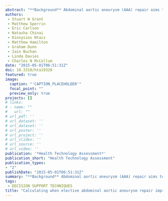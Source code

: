 ```yaml
---
abstract: "**Background** Abdominal aortic aneurysm (AAA) repair aims to prevent premature death from AAA rupture. Elective repair is currently recommended when AAA diameter reaches 5.5 cm (men) and 5.0 cm (women). Applying population-based indications may not be appropriate for individual patient decisions, as the optimal indication is likely to differ between patients based on age and comorbidities. **Objective** To develop an Aneurysm Repair Decision Aid (ARDA) to indicate when elective AAA repair optimises survival for individual patients and to assess the cost-effectiveness and associated uncertainty of elective repair at the aneurysm diameter recommended by the ARDA compared with current practice. Data sources The UK Vascular Governance North West and National Vascular Database provided individual patient data to develop predictive models for perioperative mortality and survival. Data from published literature were used to model AAA growth and risk of rupture. The cost-effectiveness analysis used data from published literature and from local and national databases. **Methods** A combination of systematic review methods and clinical registries were used to provide data to populate models and inform the structure of the ARDA. Discrete event simulation (DES) was used to model the patient journey from diagnosis to death and synthesised data were used to estimate patient outcomes and costs for elective repair at alternative aneurysm diameters. Eight patient clinical scenarios (vignettes) were used as exemplars. **The** DES structure was validated by clinical and statistical experts. The economic evaluation estimated costs, quality-adjusted life-years (QALYs) and incremental cost-effectiveness ratios (ICERs) from the NHS, social care provider and patient perspective over a lifetime horizon. Cost-effectiveness acceptability analyses and probabilistic sensitivity analyses explored uncertainty in the data and the value for money of ARDA-based decisions. **The** ARDA outcome measures include perioperative mortality risk, annual risk of rupture, 1-, 5- and 10-year survival, postoperative long-term survival, median life expectancy and predicted time to current threshold for aneurysm repair. The primary economic measure was the ICER using the QALY as the measure of health benefit. **Results** The analysis demonstrated it is feasible to build and run a complex clinical decision aid using DES. The model results support current guidelines for most vignettes but suggest that earlier repair may be effective in younger, fitter patients and ongoing surveillance may be effective in elderly patients with comorbidities. The model adds information to support decisions for patients with aneurysms outside current indications. The economic evaluation suggests that using the ARDA compared with current guidelines could be cost-effective but there is a high level of uncertainty.Limitations Lack of high-quality long-term data to populate all sections of the model meant that there is high uncertainty about the long-term clinical and economic consequences of repair. Modelling assumptions were necessary and the developed survival models require external validation.Conclusions The ARDA provides detailed information on the potential consequences of AAA repair or a decision not to repair that may be helpful to vascular surgeons and their patients in reaching informed decisions. Further research is required to reduce uncertainty about key data, including reintervention following AAA repair, and assess the acceptability and feasibility of the ARDA for use in routine clinical practice. **Funding** The National Institute for Health Research Health Technology Assessment programme."
authors:
 - Stuart W Grant
 - Matthew Sperrin
 - Eric Carlson
 - Natasha Chinai
 - Dionysios Ntais
 - Matthew Hamilton
 - Graham Dunn
 - Iain Buchan
 - Linda Davies
 - Charles N McCollum
date: "2015-05-01T06:51:31Z"
doi: 10.3310/hta19320
featured: true
image:
  caption: "'CAPTION_PLACEHOLDER'"
  focal_point: ""
  preview_only: true
projects: []
# links:
# - name: ""
#   url: ""
# url_pdf: ''
# url_dataset: ''
# url_dataset: ''
# url_poster: ''
# url_project: ''
# url_slides: ''
# url_source: ''
# url_video: '' 
publication: '*Health Technology Assessment*'
publication_short: "Health Technology Assessment"
publication_types:
- "2"
publishDate: "2015-05-01T06:51:31Z"
summary: "**Background** Abdominal aortic aneurysm (AAA) repair aims to prevent premature death from AAA rupture.  Elective repair is currently recommended when AAA diameter reaches 5.5 cm (men) and 5.0 cm (women)..."
tags:
 - DECISION SUPPORT TECHNIQUES
title: "Calculating when elective abdominal aortic aneurysm repair improves survival for individual patients: development of the Aneurysm Repair Decision Aid and economic evaluation"
---
```

